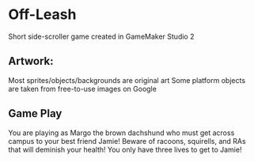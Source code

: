 # Off-Leash
Short side-scroller game created in GameMaker Studio 2

## Artwork:

Most sprites/objects/backgrounds are original art
Some platform objects are taken from free-to-use images on Google

## Game Play

You are playing as Margo the brown dachshund who must get across campus to your best friend Jamie! Beware of racoons, squirells, and RAs that will deminish your health! You only have three lives to get to Jamie!

